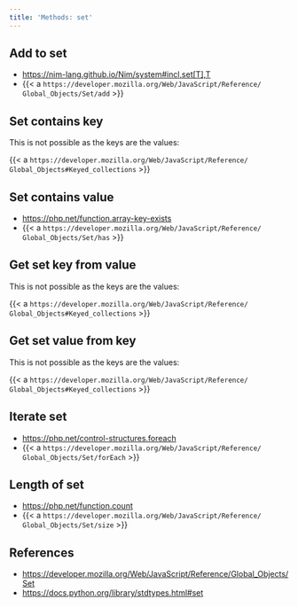 ```yaml
---
title: 'Methods: set'
---
```


## Add to set

- <https://nim-lang.github.io/Nim/system#incl,set[T],T>
- {{< a `https://developer.mozilla.org/Web/JavaScript/Reference/
   Global_Objects/Set/add` >}}

## Set contains key

This is not possible as the keys are the values:

{{< a `https://developer.mozilla.org/Web/JavaScript/Reference/
Global_Objects#Keyed_collections` >}}

## Set contains value

- <https://php.net/function.array-key-exists>
- {{< a `https://developer.mozilla.org/Web/JavaScript/Reference/
   Global_Objects/Set/has` >}}

## Get set key from value

This is not possible as the keys are the values:

{{< a `https://developer.mozilla.org/Web/JavaScript/Reference/
Global_Objects#Keyed_collections` >}}

## Get set value from key

This is not possible as the keys are the values:

{{< a `https://developer.mozilla.org/Web/JavaScript/Reference/
Global_Objects#Keyed_collections` >}}

## Iterate set

- <https://php.net/control-structures.foreach>
- {{< a `https://developer.mozilla.org/Web/JavaScript/Reference/
   Global_Objects/Set/forEach` >}}

## Length of set

- <https://php.net/function.count>
- {{< a `https://developer.mozilla.org/Web/JavaScript/Reference/
   Global_Objects/Set/size` >}}

## References

- <https://developer.mozilla.org/Web/JavaScript/Reference/Global_Objects/Set>
- <https://docs.python.org/library/stdtypes.html#set>
